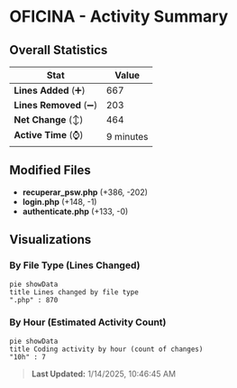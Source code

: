 # OFICINA - Activity Summary 

## Overall Statistics

| Stat                   | Value                                                             |
| ---------------------- | ----------------------------------------------------------------- |
| **Lines Added** (➕)   | 667                                          |
| **Lines Removed** (➖) | 203                                        |
| **Net Change** (↕)    | 464                |
| **Active Time** (⌚)   | 9 minutes |


## Modified Files
- **recuperar_psw.php** (+386, -202)
- **login.php** (+148, -1)
- **authenticate.php** (+133, -0)

## Visualizations

### By File Type (Lines Changed)

```mermaid
pie showData
title Lines changed by file type
".php" : 870
```

### By Hour (Estimated Activity Count)

```mermaid
pie showData
title Coding activity by hour (count of changes)
"10h" : 7
```


> **Last Updated:** 1/14/2025, 10:46:45 AM